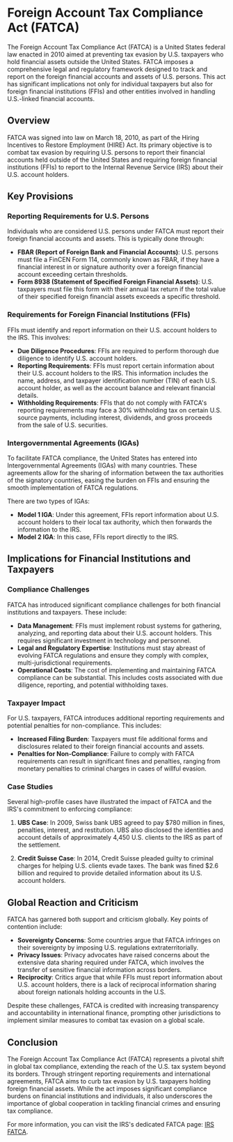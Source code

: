 # Foreign Account Tax Compliance Act (FATCA)

The Foreign Account Tax Compliance Act (FATCA) is a United States federal law enacted in 2010 aimed at preventing tax evasion by U.S. taxpayers who hold financial assets outside the United States. FATCA imposes a comprehensive legal and regulatory framework designed to track and report on the foreign financial accounts and assets of U.S. persons. This act has significant implications not only for individual taxpayers but also for foreign financial institutions (FFIs) and other entities involved in handling U.S.-linked financial accounts.

## Overview

FATCA was signed into law on March 18, 2010, as part of the Hiring Incentives to Restore Employment (HIRE) Act. Its primary objective is to combat tax evasion by requiring U.S. persons to report their financial accounts held outside of the United States and requiring foreign financial institutions (FFIs) to report to the Internal Revenue Service (IRS) about their U.S. account holders. 

## Key Provisions

### Reporting Requirements for U.S. Persons

Individuals who are considered U.S. persons under FATCA must report their foreign financial accounts and assets. This is typically done through:

- **FBAR (Report of Foreign Bank and Financial Accounts)**: U.S. persons must file a FinCEN Form 114, commonly known as FBAR, if they have a financial interest in or signature authority over a foreign financial account exceeding certain thresholds.
- **Form 8938 (Statement of Specified Foreign Financial Assets)**: U.S. taxpayers must file this form with their annual tax return if the total value of their specified foreign financial assets exceeds a specific threshold.

### Requirements for Foreign Financial Institutions (FFIs)

FFIs must identify and report information on their U.S. account holders to the IRS. This involves:
- **Due Diligence Procedures**: FFIs are required to perform thorough due diligence to identify U.S. account holders.
- **Reporting Requirements**: FFIs must report certain information about their U.S. account holders to the IRS. This information includes the name, address, and taxpayer identification number (TIN) of each U.S. account holder, as well as the account balance and relevant financial details.
- **Withholding Requirements**: FFIs that do not comply with FATCA's reporting requirements may face a 30% withholding tax on certain U.S. source payments, including interest, dividends, and gross proceeds from the sale of U.S. securities.

### Intergovernmental Agreements (IGAs)

To facilitate FATCA compliance, the United States has entered into Intergovernmental Agreements (IGAs) with many countries. These agreements allow for the sharing of information between the tax authorities of the signatory countries, easing the burden on FFIs and ensuring the smooth implementation of FATCA regulations.

There are two types of IGAs:
- **Model 1 IGA**: Under this agreement, FFIs report information about U.S. account holders to their local tax authority, which then forwards the information to the IRS.
- **Model 2 IGA**: In this case, FFIs report directly to the IRS.

## Implications for Financial Institutions and Taxpayers

### Compliance Challenges

FATCA has introduced significant compliance challenges for both financial institutions and taxpayers. These include:
- **Data Management**: FFIs must implement robust systems for gathering, analyzing, and reporting data about their U.S. account holders. This requires significant investment in technology and personnel.
- **Legal and Regulatory Expertise**: Institutions must stay abreast of evolving FATCA regulations and ensure they comply with complex, multi-jurisdictional requirements.
- **Operational Costs**: The cost of implementing and maintaining FATCA compliance can be substantial. This includes costs associated with due diligence, reporting, and potential withholding taxes.

### Taxpayer Impact

For U.S. taxpayers, FATCA introduces additional reporting requirements and potential penalties for non-compliance. This includes:
- **Increased Filing Burden**: Taxpayers must file additional forms and disclosures related to their foreign financial accounts and assets.
- **Penalties for Non-Compliance**: Failure to comply with FATCA requirements can result in significant fines and penalties, ranging from monetary penalties to criminal charges in cases of willful evasion.

### Case Studies

Several high-profile cases have illustrated the impact of FATCA and the IRS's commitment to enforcing compliance:

1. **UBS Case**: In 2009, Swiss bank UBS agreed to pay $780 million in fines, penalties, interest, and restitution. UBS also disclosed the identities and account details of approximately 4,450 U.S. clients to the IRS as part of the settlement.
   
2. **Credit Suisse Case**: In 2014, Credit Suisse pleaded guilty to criminal charges for helping U.S. clients evade taxes. The bank was fined $2.6 billion and required to provide detailed information about its U.S. account holders.

## Global Reaction and Criticism

FATCA has garnered both support and criticism globally. Key points of contention include:
- **Sovereignty Concerns**: Some countries argue that FATCA infringes on their sovereignty by imposing U.S. regulations extraterritorially.
- **Privacy Issues**: Privacy advocates have raised concerns about the extensive data sharing required under FATCA, which involves the transfer of sensitive financial information across borders.
- **Reciprocity**: Critics argue that while FFIs must report information about U.S. account holders, there is a lack of reciprocal information sharing about foreign nationals holding accounts in the U.S.

Despite these challenges, FATCA is credited with increasing transparency and accountability in international finance, prompting other jurisdictions to implement similar measures to combat tax evasion on a global scale.

## Conclusion

The Foreign Account Tax Compliance Act (FATCA) represents a pivotal shift in global tax compliance, extending the reach of the U.S. tax system beyond its borders. Through stringent reporting requirements and international agreements, FATCA aims to curb tax evasion by U.S. taxpayers holding foreign financial assets. While the act imposes significant compliance burdens on financial institutions and individuals, it also underscores the importance of global cooperation in tackling financial crimes and ensuring tax compliance.

For more information, you can visit the IRS's dedicated FATCA page: [IRS FATCA](https://www.irs.gov/businesses/corporations/foreign-account-tax-compliance-act-fatca).